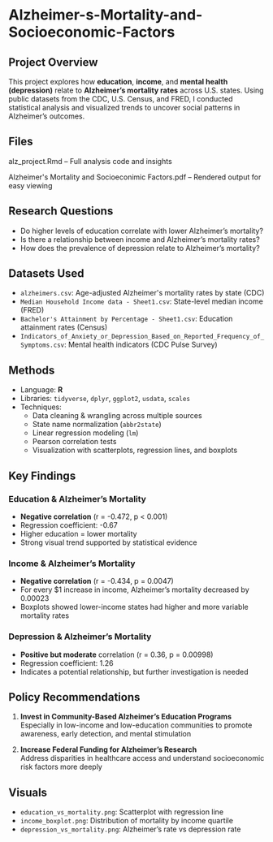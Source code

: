 # Alzheimer-s-Mortality-and-Socioeconomic-Factors

## Project Overview
This project explores how **education**, **income**, and **mental health (depression)** relate to **Alzheimer’s mortality rates** across U.S. states. Using public datasets from the CDC, U.S. Census, and FRED, I conducted statistical analysis and visualized trends to uncover social patterns in Alzheimer’s outcomes.

## Files
alz_project.Rmd – Full analysis code and insights

Alzheimer's Mortality and Socioeconimic Factors.pdf – Rendered output for easy viewing

## Research Questions
- Do higher levels of education correlate with lower Alzheimer’s mortality?
- Is there a relationship between income and Alzheimer’s mortality rates?
- How does the prevalence of depression relate to Alzheimer’s mortality?

## Datasets Used
- `alzheimers.csv`: Age-adjusted Alzheimer's mortality rates by state (CDC)
- `Median Household Income data - Sheet1.csv`: State-level median income (FRED)
- `Bachelor's Attainment by Percentage - Sheet1.csv`: Education attainment rates (Census)
- `Indicators_of_Anxiety_or_Depression_Based_on_Reported_Frequency_of_Symptoms.csv`: Mental health indicators (CDC Pulse Survey)

## Methods
- Language: **R**
- Libraries: `tidyverse`, `dplyr`, `ggplot2`, `usdata`, `scales`
- Techniques:
  - Data cleaning & wrangling across multiple sources
  - State name normalization (`abbr2state`)
  - Linear regression modeling (`lm`)
  - Pearson correlation tests
  - Visualization with scatterplots, regression lines, and boxplots

## Key Findings

### Education & Alzheimer’s Mortality
- **Negative correlation** (r = -0.472, p < 0.001)
- Regression coefficient: -0.67
- Higher education = lower mortality
- Strong visual trend supported by statistical evidence

### Income & Alzheimer’s Mortality
- **Negative correlation** (r = -0.434, p = 0.0047)
- For every \$1 increase in income, Alzheimer’s mortality decreased by 0.00023
- Boxplots showed lower-income states had higher and more variable mortality rates

### Depression & Alzheimer’s Mortality
- **Positive but moderate** correlation (r = 0.36, p = 0.00998)
- Regression coefficient: 1.26
- Indicates a potential relationship, but further investigation is needed

##  Policy Recommendations
1. **Invest in Community-Based Alzheimer’s Education Programs**  
   Especially in low-income and low-education communities to promote awareness, early detection, and mental stimulation

2. **Increase Federal Funding for Alzheimer’s Research**  
   Address disparities in healthcare access and understand socioeconomic risk factors more deeply

## Visuals
- `education_vs_mortality.png`: Scatterplot with regression line
- `income_boxplot.png`: Distribution of mortality by income quartile
- `depression_vs_mortality.png`: Alzheimer’s rate vs depression rate


